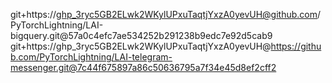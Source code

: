 git+https://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@github.com/PyTorchLightning/LAI-bigquery.git@57a0c4efc7ae534252b291238b9edc7e92d5cab9
git+https://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@https://github.com/PyTorchLightning/LAI-telegram-messenger.git@7c44f675897a86c50636795a7f34e45d8ef2cff2